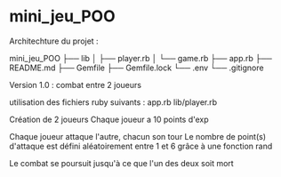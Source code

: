# mini_jeu_POO


Architechture du projet : 

mini_jeu_POO
├── lib
│   ├── player.rb
│   └── game.rb
├── app.rb
├── README.md
├── Gemfile
├── Gemfile.lock
└── .env
└── .gitignore



Version 1.0 : combat entre 2 joueurs

utilisation des fichiers ruby suivants :
app.rb
lib/player.rb

Création de 2 joueurs 
Chaque joueur a 10 points d'exp 

Chaque joueur attaque l'autre, chacun son tour 
Le nombre de point(s) d'attaque est défini aléatoirement entre 1 et 6 grâce à une fonction rand

Le combat se poursuit jusqu'à ce que l'un des deux soit mort 

